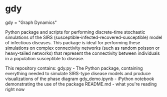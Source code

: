 gdy
===
gdy = "Graph Dynamics"

Python package and scripts for performing discrete-time stochastic simulations of the SIRS
(susceptible-infected-recovered-susceptible) model of infectious diseases. This package is
ideal for performing these simulations on complex connectivity networks (such as random
poisson or heavy-tailed networks) that represent the connectivity between individuals in
a population susceptible to disease.

This repository contains:
  gdy.py - The Python package, containing everything needed to simulate SIRS-type
           disease models and produce visualizations of the phase diagram
  gdy_demo.ipynb - iPython notebook demonstrating the use of the package
  README.md - what you're reading right now
  
